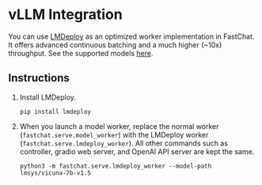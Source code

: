# vLLM Integration
You can use [LMDeploy](https://lmdeploy.readthedocs.io/en/latest/) as an optimized worker implementation in FastChat.
It offers advanced continuous batching and a much higher (~10x) throughput.
See the supported models [here](https://lmdeploy.readthedocs.io/en/latest/supported_models/supported_models.html).

## Instructions
1. Install LMDeploy.
    ```
    pip install lmdeploy
    ```

2. When you launch a model worker, replace the normal worker (`fastchat.serve.model_worker`) with the LMDeploy worker (`fastchat.serve.lmdeploy_worker`). All other commands such as controller, gradio web server, and OpenAI API server are kept the same.
   ```
   python3 -m fastchat.serve.lmdeploy_worker --model-path lmsys/vicuna-7b-v1.5
   ```
